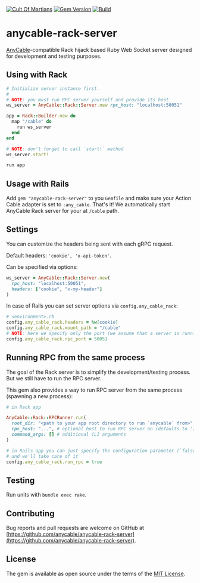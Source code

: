 [![Cult Of Martians](http://cultofmartians.com/assets/badges/badge.svg)](https://cultofmartians.com/tasks/anycable-ruby-server.html)
[![Gem Version](https://badge.fury.io/rb/anycable-rack-server.svg)](https://rubygems.org/gems/anycable-rack-server)
[![Build](https://github.com/anycable/anycable-rack-server/workflows/Build/badge.svg)](https://github.com/anycable/nycable-rack-server/actions)

# anycable-rack-server

[AnyCable](https://anycable.io)-compatible Rack hijack based Ruby Web Socket server designed for development and testing purposes.

## Using with Rack

```ruby
# Initialize server instance first.
#
# NOTE: you must run RPC server yourself and provide its host
ws_server = AnyCable::Rack::Server.new rpc_host: "localhost:50051"

app = Rack::Builder.new do
  map "/cable" do
    run ws_server
  end
end

# NOTE: don't forget to call `start!` method
ws_server.start!

run app
```

## Usage with Rails

Add `gem "anycable-rack-server"` to you `Gemfile` and make sure your Action Cable adapter is set to `:any_cable`. That's it! We automatically start AnyCable Rack server for your at `/cable` path.

## Settings

You can customize the headers being sent with each gRPC request.

Default headers: `'cookie', 'x-api-token'`.

Can be specified via options:

```ruby
ws_server = AnyCable::Rack::Server.new(
  rpc_host: "localhost:50051",
  headers: ["cookie", "x-my-header"]
)
```

In case of Rails you can set server options via `config.any_cable_rack`:

```ruby
# <environment>.rb
config.any_cable_rack.headers = %w[cookie]
config.any_cable_rack.mount_path = "/cable"
# NOTE: here we specify only the port (we assume that a server is running locally)
config.any_cable_rack.rpc_port = 50051
```

## Running RPC from the same process

The goal of the Rack server is to simplify the development/testing process. But we still have to run the RPC server.

This gem also provides a way to run RPC server from the same process (spawning a new process):

```ruby
# in Rack app

AnyCable::Rack::RPCRunner.run(
  root_dir: "<path to your app root directory to run `anycable` from>",
  rpc_host: "...", # optional host to run RPC server on (defaults to '[::]::50051')
  command_args: [] # additional CLI arguments
)

# in Rails app you can just specify the configuration parameter (`false` by default)
# and we'll take care of it
config.any_cable_rack.run_rpc = true
```

## Testing

Run units with `bundle exec rake`.

## Contributing

Bug reports and pull requests are welcome on GitHub at [https://github.com/anycable/anycable-rack-server](https://github.com/anycable/anycable-rack-server).

## License

The gem is available as open source under the terms of the [MIT License](./LICENSE).
